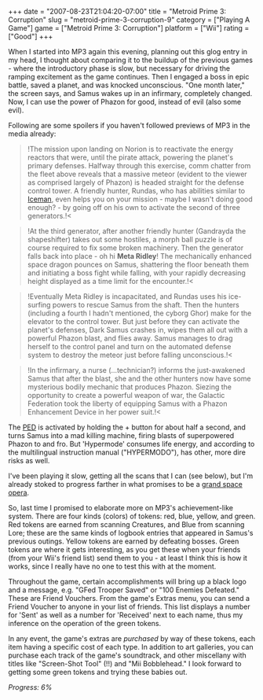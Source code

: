 +++
date = "2007-08-23T21:04:20-07:00"
title = "Metroid Prime 3: Corruption"
slug = "metroid-prime-3-corruption-9"
category = ["Playing A Game"]
game = ["Metroid Prime 3: Corruption"]
platform = ["Wii"]
rating = ["Good"]
+++

When I started into MP3 again this evening, planning out this glog entry in my head, I thought about comparing it to the buildup of the previous games - where the introductory phase is slow, but necessary for driving the ramping excitement as the game continues.  Then I engaged a boss in epic battle, saved a planet, and was knocked unconscious.  "One month later," the screen says, and Samus wakes up in an infirmary, completely changed.  Now, I can use the power of Phazon for good, instead of evil (also some evil).

Following are some spoilers if you haven't followed previews of MP3 in the media already:  
>!The mission upon landing on Norion is to reactivate the energy reactors that were, until the pirate attack, powering the planet's primary defenses.  Halfway through this exercise, comm chatter from the fleet above reveals that a massive meteor (evident to the viewer as comprised largely of Phazon) is headed straight for the defense control tower.  A friendly hunter, Rundas, who has abilities similar to <a href="http://en.wikipedia.org/wiki/Iceman_\%28comics\%29">Iceman</a>, even helps you on your mission - maybe I wasn't doing good enough? - by going off on his own to activate the second of three generators.!<

>!At the third generator, after another friendly hunter (Gandrayda the shapeshifter) takes out some hostiles, a morph ball puzzle is of course required to fix some broken machinery.  Then the generator falls back into place - oh hi <b>Meta Ridley</b>!  The mechanically enhanced space dragon pounces on Samus, shattering the floor beneath them and initiating a boss fight while falling, with your rapidly decreasing height displayed as a time limit for the encounter.!<

>!Eventually Meta Ridley is incapacitated, and Rundas uses his ice-surfing powers to rescue Samus from the shaft.  Then the hunters (including a fourth I hadn't mentioned, the cyborg Ghor) make for the elevator to the control tower.  But just before they can activate the planet's defenses, Dark Samus crashes in, wipes them all out with a powerful Phazon blast, and flies away.  Samus manages to drag herself to the control panel and turn on the automated defense system to destroy the meteor just before falling unconscious.!<

>!In the infirmary, a nurse (...technician?) informs the just-awakened Samus that after the blast, she and the other hunters now have some mysterious bodily mechanic that produces Phazon.  Siezing the opportunity to create a powerful weapon of war, the Galactic Federation took the liberty of equipping Samus with a Phazon Enhancement Device in her power suit.!<

The <a href="http://www.youtube.com/watch?v=HYZLT_LIQoQ">PED</a> is activated by holding the + button for about half a second, and turns Samus into a mad killing machine, firing blasts of superpowered Phazon to and fro.  But 'Hypermode' consumes life energy, and according to the multilingual instruction manual ("HYPERMODO"), has other, more dire risks as well.

I've been playing it slow, getting all the scans that I can (see below), but I'm already stoked to progress farther in what promises to be a <a href="http://www.youtube.com/watch?v=2ke3iyT-zRA">grand space opera</a>.

So, last time I promised to elaborate more on MP3's achievement-like system.  There are four kinds (colors) of tokens: red, blue, yellow, and green.  Red tokens are earned from scanning Creatures, and Blue from scanning Lore; these are the same kinds of logbook entries that appeared in Samus's previous outings.  Yellow tokens are earned by defeating bosses.  Green tokens are where it gets interesting, as you get these when your friends (from your Wii's friend list) send them to you - at least I think this is how it works, since I really have no one to test this with at the moment.

Throughout the game, certain accomplishments will bring up a black logo and a message, e.g. "GFed Trooper Saved" or "100 Enemies Defeated."  These are Friend Vouchers.  From the game's Extras menu, you can send a Friend Voucher to anyone in your list of friends.  This list displays a number for 'Sent' as well as a number for 'Received' next to each name, thus my inference on the operation of the green tokens.

In any event, the game's extras are <i>purchased</i> by way of these tokens, each item having a specific cost of each type.  In addition to art galleries, you can purchase each track of the game's soundtrack, and other miscellany with titles like "Screen-Shot Tool" (!!) and "Mii Bobblehead."  I look forward to getting some green tokens and trying these babies out.

<i>Progress: 6\%</i>
